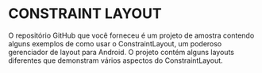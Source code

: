 # CONSTRAINT LAYOUT
O repositório GitHub que você forneceu é um projeto de amostra contendo alguns exemplos de como usar o ConstraintLayout, um poderoso gerenciador de layout para Android. O projeto contém alguns layouts diferentes que demonstram vários aspectos do ConstraintLayout.
